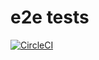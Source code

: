 # e2e tests

[![CircleCI](https://circleci.com/gh/tasima-uniritter/e2e.svg?style=svg)](https://circleci.com/gh/tasima-uniritter/e2e)

